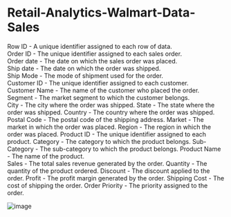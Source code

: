 # Retail-Analytics-Walmart-Data-Sales

Row ID	- A unique identifier assigned to each row of data.  
Order ID	- The unique identifier assigned to each sales order.  
Order date	- The date on which the sales order was placed.  
Ship date	- The date on which the order was shipped.  
Ship Mode	- The mode of shipment used for the order.  
Customer ID	- The unique identifier assigned to each customer.  
Customer Name	- The name of the customer who placed the order.  
Segment	- The market segment to which the customer belongs.  
City	- The city where the order was shipped.
State	- The state where the order was shipped.
Country	- The country where the order was shipped.
Postal Code	- The postal code of the shipping address.
Market	- The market in which the order was placed.
Region	- The region in which the order was placed.
Product ID	- The unique identifier assigned to each product.
Category	- The category to which the product belongs.
Sub-Category	- The sub-category to which the product belongs.
Product Name	- The name of the product.	
Sales	- The total sales revenue generated by the order.
Quantity	- The quantity of the product ordered.
Discount	- The discount applied to the order.
Profit	- The profit margin generated by the order.
Shipping Cost	- The cost of shipping the order.
Order Priority	- The priority assigned to the order.

  
![image](https://github.com/Shouvik078/Retail-Analytics-Walmart-Data-Sales/assets/106507099/9422da18-7127-4ac9-b460-a9fdcecfce4e)
